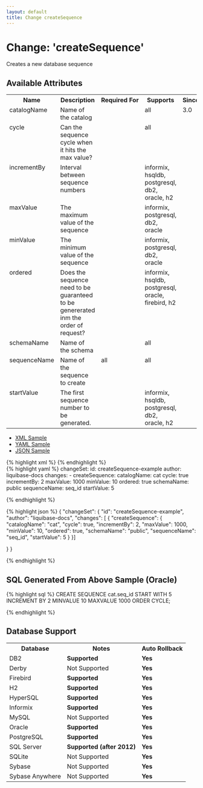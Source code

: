```yaml
---
layout: default
title: Change createSequence
---
```


<!-- ====================================================== -->
<!-- GENERATED BY ChangeDocGenerator DO NOT MODIFY MANUALLY -->
<!-- ====================================================== -->

  <script>
  $(function() {
    $( "#changelog-tabs" ).tabs();
  });
</script>

# Change: 'createSequence'

Creates a new database sequence

## Available Attributes ##

<table>
<tr><th>Name</th><th>Description</th><th>Required&nbsp;For</th><th>Supports</th><th>Since</th></tr>
<tr><td style='vertical-align: top'>catalogName</td><td style='vertical-align: top'>Name of the catalog</td><td style='vertical-align: top'></td><td style='vertical-align:top'>all</td><td style='vertical-align: top'>3.0</td></tr>
<tr><td style='vertical-align: top'>cycle</td><td style='vertical-align: top'>Can the sequence cycle when it hits the max value?</td><td style='vertical-align: top'></td><td style='vertical-align:top'>all</td><td style='vertical-align: top'></td></tr>
<tr><td style='vertical-align: top'>incrementBy</td><td style='vertical-align: top'>Interval between sequence numbers</td><td style='vertical-align: top'></td><td style='vertical-align:top'>informix, hsqldb, postgresql, db2, oracle, h2</td><td style='vertical-align: top'></td></tr>
<tr><td style='vertical-align: top'>maxValue</td><td style='vertical-align: top'>The maximum value of the sequence</td><td style='vertical-align: top'></td><td style='vertical-align:top'>informix, postgresql, db2, oracle</td><td style='vertical-align: top'></td></tr>
<tr><td style='vertical-align: top'>minValue</td><td style='vertical-align: top'>The minimum value of the sequence</td><td style='vertical-align: top'></td><td style='vertical-align:top'>informix, postgresql, db2, oracle</td><td style='vertical-align: top'></td></tr>
<tr><td style='vertical-align: top'>ordered</td><td style='vertical-align: top'>Does the sequence need to be guaranteed to be genererated inm the order of request?</td><td style='vertical-align: top'></td><td style='vertical-align:top'>informix, hsqldb, postgresql, oracle, firebird, h2</td><td style='vertical-align: top'></td></tr>
<tr><td style='vertical-align: top'>schemaName</td><td style='vertical-align: top'>Name of the schema</td><td style='vertical-align: top'></td><td style='vertical-align:top'>all</td><td style='vertical-align: top'></td></tr>
<tr><td style='vertical-align: top'>sequenceName</td><td style='vertical-align: top'>Name of the sequence to create</td><td style='vertical-align: top'>all</td><td style='vertical-align:top'>all</td><td style='vertical-align: top'></td></tr>
<tr><td style='vertical-align: top'>startValue</td><td style='vertical-align: top'>The first sequence number to be generated.</td><td style='vertical-align: top'></td><td style='vertical-align:top'>informix, hsqldb, postgresql, db2, oracle, h2</td><td style='vertical-align: top'></td></tr>
</table>

<div id='changelog-tabs'>
<ul>
    <li><a href="#tab-xml">XML Sample</a></li>
    <li><a href="#tab-yaml">YAML Sample</a></li>
    <li><a href="#tab-json">JSON Sample</a></li>
  </ul>
<div id='tab-xml'>
{% highlight xml %}
<changeSet author="liquibase-docs" id="createSequence-example">
    <createSequence catalogName="cat"
            cycle="true"
            incrementBy="2"
            maxValue="1000"
            minValue="10"
            ordered="true"
            schemaName="public"
            sequenceName="seq_id"
            startValue="5"/>
</changeSet>
{% endhighlight %}
</div>
<div id='tab-yaml'>
{% highlight yaml %}
changeSet:
  id: createSequence-example
  author: liquibase-docs
  changes:
  - createSequence:
      catalogName: cat
      cycle: true
      incrementBy: 2
      maxValue: 1000
      minValue: 10
      ordered: true
      schemaName: public
      sequenceName: seq_id
      startValue: 5

{% endhighlight %}
</div>
<div id='tab-json'>
{% highlight json %}
{
  "changeSet": {
    "id": "createSequence-example",
    "author": "liquibase-docs",
    "changes": [
      {
        "createSequence": {
          "catalogName": "cat",
          "cycle": true,
          "incrementBy": 2,
          "maxValue": 1000,
          "minValue": 10,
          "ordered": true,
          "schemaName": "public",
          "sequenceName": "seq_id",
          "startValue": 5
        }
      }]
    
  }
}

{% endhighlight %}
</div>
</div>


## SQL Generated From Above Sample (Oracle)

{% highlight sql %}
CREATE SEQUENCE cat.seq_id START WITH 5 INCREMENT BY 2 MINVALUE 10 MAXVALUE 1000 ORDER CYCLE;


{% endhighlight %}

## Database Support

<table style='border:1;'>
<tr><th>Database</th><th>Notes</th><th>Auto Rollback</th></tr>
<tr><td>DB2</td><td><b>Supported</b></td><td><b>Yes</b></td></tr>
<tr><td>Derby</td><td>Not Supported</td><td><b>Yes</b></td></tr>
<tr><td>Firebird</td><td><b>Supported</b></td><td><b>Yes</b></td></tr>
<tr><td>H2</td><td><b>Supported</b></td><td><b>Yes</b></td></tr>
<tr><td>HyperSQL</td><td><b>Supported</b></td><td><b>Yes</b></td></tr>
<tr><td>Informix</td><td><b>Supported</b></td><td><b>Yes</b></td></tr>
<tr><td>MySQL</td><td>Not Supported</td><td><b>Yes</b></td></tr>
<tr><td>Oracle</td><td><b>Supported</b></td><td><b>Yes</b></td></tr>
<tr><td>PostgreSQL</td><td><b>Supported</b></td><td><b>Yes</b></td></tr>
<tr><td>SQL Server</td><td><b>Supported (after 2012)</b></td><td><b>Yes</b></td></tr>
<tr><td>SQLite</td><td>Not Supported</td><td><b>Yes</b></td></tr>
<tr><td>Sybase</td><td>Not Supported</td><td><b>Yes</b></td></tr>
<tr><td>Sybase Anywhere</td><td>Not Supported</td><td><b>Yes</b></td></tr>
</table>
